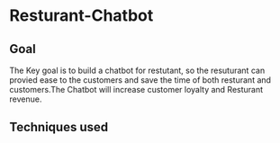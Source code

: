 # Resturant-Chatbot

## Goal
The Key goal is to build a chatbot for restutant, so the resuturant can provied ease to the customers and save the time of both resturant and customers.The Chatbot will increase customer loyalty and Resturant revenue.

## Techniques used



